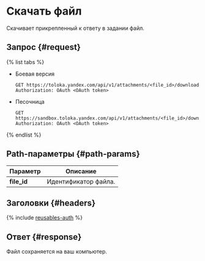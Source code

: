 # Скачать файл

Скачивает прикрепленный к ответу в задании файл.

## Запрос {#request}

{% list tabs %}

- Боевая версия

    ```no-highlight
    GET https://toloka.yandex.com/api/v1/attachments/<file_id>/download
    Authorization: OAuth <OAuth token>
    ```

- Песочница

    ```no-highlight
    GET https://sandbox.toloka.yandex.com/api/v1/attachments/<file_id>/download
    Authorization: OAuth <OAuth token>
    ```

{% endlist %}

## Path-параметры {#path-params}

Параметр | Описание
----- | -----
**file_id** | Идентификатор файла.

## Заголовки {#headers}

{% include [reusables-auth](../_includes/reusables/id-reusables/auth.md) %}

## Ответ {#response}

Файл сохраняется на ваш компьютер.